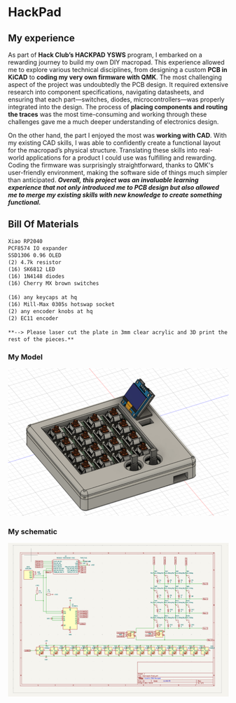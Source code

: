 # HackPad
## My experience
As part of **Hack Club’s HACKPAD YSWS** program, I embarked on a rewarding journey to build my own DIY macropad. This experience allowed me to explore various technical disciplines, from designing a custom **PCB in KiCAD** to **coding my very own firmware with QMK**. The most challenging aspect of the project was undoubtedly the PCB design. It required extensive research into component specifications, navigating datasheets, and ensuring that each part—switches, diodes, microcontrollers—was properly integrated into the design. The process of **placing components and routing the traces** was the most time-consuming and working through these challenges gave me a much deeper understanding of electronics design.

On the other hand, the part I enjoyed the most was **working with CAD**. With my existing CAD skills, I was able to confidently create a functional layout for the macropad’s physical structure. Translating these skills into real-world applications for a product I could use was fulfilling and rewarding. Coding the firmware was surprisingly straightforward, thanks to QMK's user-friendly environment, making the software side of things much simpler than anticipated. 
***Overall, this project was an invaluable learning experience that not only introduced me to PCB design but also allowed me to merge my existing skills with new knowledge to create something functional.***
## Bill Of Materials

    Xiao RP2040
    PCF8574 IO expander
    SSD1306 0.96 OLED
    (2) 4.7k resistor
    (16) SK6812 LED
    (16) 1N4148 diodes
    (16) Cherry MX brown switches

    (16) any keycaps at hq
    (16) Mill-Max 0305s hotswap socket
    (2) any encoder knobs at hq
    (2) EC11 encoder
    
    **--> Please laser cut the plate in 3mm clear acrylic and 3D print the rest of the pieces.**

### My Model
![fusion](cad/fusion.png)

### My schematic
![fusion](cad/schematic.png)
